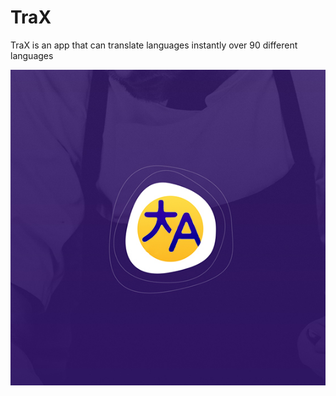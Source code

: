 # TraX

TraX is an app that can translate  languages instantly over 90 different languages

![alt text](https://github.com/mohamedebrahim96/TraX/blob/master/olg.jpg)
